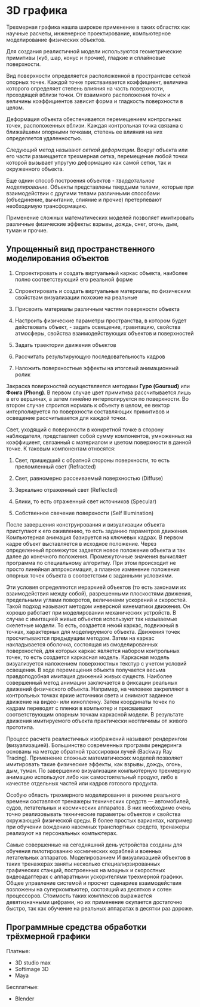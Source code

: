 # 3D графика

Трехмерная графика нашла широкое применение в таких областях как научные расчеты, инженерное проектирование, компьютерное моделирование физических объектов.

Для создания реалистичной модели используются геометрические примитивы (куб, шар, конус и прочие), гладкие и сплайновые поверхности.

Вид поверхности определяется расположенной в пространтсве сеткой опорных точек. Каждой точке пристваивается коэффициент, величина которого определяет степень влияния на часть поверхности, проходящей вблизи точки. От взаимного расположения точек и величины коэффициентов зависит форма и гладкость поверхности в целом.

Деформация объекта обеспечивается перемещением контрольных точек, расположенных вблизи. Каждая контрольная точка связана с ближайшими опорными точками, степень ее влияния на них определяется удаленностью.

Следующий метод называют _сеткой деформации_. Вокруг объекта или его части размещается трехмерная сетка, перемещение любой точки которой вызывает упругую деформацию как самой сетки, так и окруженного объекта.

Еще однин способ построения объектов - _твердотельное моделирование_. Объекты представлены твердыми телами, которые при взаимодействии с другими телами различными способами (объединение, вычитание, слияние и прочие) претерпевают необходимую трансформацию.

Применение сложных математических моделей позволяет имитировать различные физические эффекты: взрывы, дождь, снег, огонь, дым, туман и прочие.

## Упрощенный вид пространственного моделирования объектов

1. Спроектировать и создать виртуальный каркас объекта, наиболее полно соответствующий его реальной форме

2. Спроектировать и создать виртуальные материалы, по физическим свойствам визуализации похожие на реальные

3. Присвоить материалы различным частям поверхности объекта

4. Настроить физические параметры пространства, в котором будет действовать объект, - задать освещение, гравитацию, свойства атмосферы, свойства взаимодействующих объектов и поверхностей

5. Задать траектории движения объектов

6. Рассчитать результирующую последовательность кадров

7. Наложить поверхностные эффекты на итоговый анимационный ролик

Закраска поверхностей осуществляется методами **Гуро (Gouraud)** или **Фонга (Phong)**. В первом случае цвет примитива рассчитывается лишь в его вершинах, а затем линейно интерполируется по поверхности. Во втором случае строится нормаль к объекту в целом, ее вектор интерполируется по поверхности составляющих примитивов и освещение рассчитывается для каждой точки.

Свет, уходящий с поверхности в конкретной точке в сторону наблюдателя, представляет собой сумму компонентов, умноженных на коэффициент, связанный с материалом и цветом поверхности в данной точке. К таковым компонентам относятся:

1. Свет, пришедший с обратной стороны поверхности, то есть преломленный свет (Refracted)

2. Свет, равномерно рассеиваемый поверхностью (Diffuse)

3. Зеркально отраженный свет (Reflected)

4. Блики, то есть отраженный свет источников (Specular)

5. Собственное свечение поверхности (Self Illumination)

После завершения конструирования и визуализации объекта приступают к его оживлению, то есть заданию параметров движения. Компьютерная анимация базируется на ключевых кадрах. В первом кадре объект выставляется в исходное положение. Через определенный промежуток задается новое положение объекта и так далее до конечного положения. Промежуточные значения вычисляет программа по специальному алгоритму. При этом происходит не просто линейная аппроксимация, а плавное изменение положения опорных точек объекта в соответствии с заданными условиями.

Эти условия определяются иерархией объектов (то есть законами их взаимодействия между собой), разрешенными плоскостями движения, предельными углами поворотов, величинами ускорений и скоростей. Такой подход называют методом инверсной кинематики движения. Он хорошо работает при моделировании механических устройств. В случае с имитацией живых объектов используют так называемые скелетные модели. То есть, создается некий каркас, подвижный в точках, характерных для моделируемого объекта. Движения точек просчитываются предыдущим методом. Затем на каркас накладывается оболочка, состоящая из смоделированных поверхностей, для которых каркас является набором контрольных точек, то есть создается каркасная модель. Каркасная модель визуализуется наложением поверхностных текстур с учетом условий освещения. В ходе перемещения объекта получается весьма правдоподобная имитация движений живых существ. Наиболее совершенный метод анимации заключается в фиксации реальных движений физического объекта. Например, на человеке закрепляют в контрольных точках яркие источники света и снимают заданное движение на видео- или кинопленку. Затем координаты точек по кадрам переводят с пленки в компьютер и присваивают соответствующим опорным точкам каркасной модели. В результате движения имитируемого объекта практически неотличимы от живого прототипа.

Процесс расчета реалистичных изображений называют рендерингом (визуализацией). Большинство современных программ рендеринга основаны на методе обратной трассировки лучей (Backway Ray Tracing). Применение сложных математических моделей позволяет имитировать такие физические эффекты, как взрывы, дождь, огонь, дым, туман. По завершению визуализации компьютерную трехмерную анимацию используют либо как самостоятельный продукт, либо в качестве отдельных частей или кадров готового продукта.

Особую область трехмерного моделирования в режиме реального времени составляют тренажеры технических средств — автомобилей, судов, летательных и космических аппаратов. В них необходимо очень точно реализовывать технические параметры объектов и свойства окружающей физической среды. В более простых вариантах, например при обучении вождению наземных транспортных средств, тренажеры реализуют на персональных компьютерах.

Самые совершенные на сегодняшний день устройства созданы для обучения пилотированию космических кораблей и военных летательных аппаратов. Моделированием И визуализацией объектов в таких тренажерах заняты несколько специалиpзированных графических станций, построенных на мощных и скоростных видеоадаптерах с аппаратными ускорителями трехмерной графики. Общее управление системой и просчет сценариев взаимодействия возложены на суперкомпьютер, состоящий из десятков и сотен процессоров. Стоимость таких комплексов выражается девятизначными цифрами, но их применение окупается достаточно быстро, так как обучение на реальных аппаратах в десятки раз дороже.

## Программные средства обработки трёхмерной графики

Платные:
- 3D studio max
- Softimage 3D
- Maya

Бесплатные:
- Blender